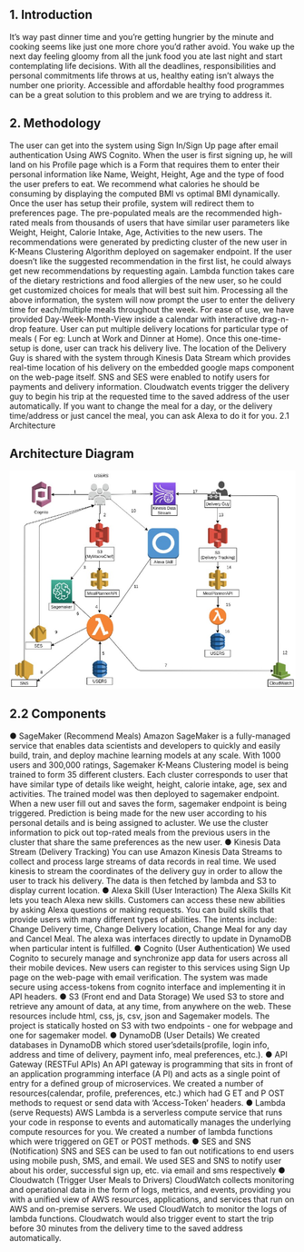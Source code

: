  ## 1. Introduction

It’s way past dinner time and you’re getting hungrier by the minute and cooking seems like just one more chore you’d rather avoid. You wake up the next day feeling gloomy from all the junk food you ate last night and start contemplating life decisions. With all the deadlines, responsibilities and personal commitments life throws at us, healthy eating isn’t always the number one priority. Accessible and affordable healthy food programmes can be a great solution to this problem and we are trying to address it.
 ## 2. Methodology
The user can get into the system using Sign In/Sign Up page after email authentication Using AWS Cognito. When the user is first signing up, he will land on his Profile page which is a Form that requires them to enter their personal information like Name, Weight, Height, Age and the type of food the user prefers to eat. We recommend what calories he should be consuming by displaying the computed BMI vs optimal BMI dynamically.
Once the user has setup their profile, system will redirect them to preferences page. The pre-populated meals are the recommended high-rated meals from thousands of users that have similar user parameters like Weight, Height, Calorie Intake, Age, Activities to the new users. The recommendations were generated by predicting cluster of the new user in K-Means Clustering Algorithm deployed on sagemaker endpoint. If the user doesn’t like the suggested recommendation in the first list, he could always get new recommendations by requesting again. Lambda function takes care of the dietary restrictions and food allergies of the new user, so he could get customized choices for meals that will best suit him.
Processing all the above information, the system will now prompt the user to enter the delivery time for each/multiple meals throughout the week. For ease of use, we have provided Day-Week-Month-View inside a calendar with interactive drag-n-drop feature. User can put multiple delivery locations for particular type of meals ( For eg: Lunch at Work and Dinner at Home). Once this one-time-setup is done, user can track his delivery live. The location of the Delivery Guy is shared with the system through Kinesis Data Stream which provides real-time location of his delivery on the embedded google maps component on the web-page itself. SNS and SES were enabled to notify users for payments and delivery information. Cloudwatch events trigger the delivery guy to begin his trip at the requested time to the saved address of the user automatically.
If you want to change the meal for a day, or the delivery time/address or just cancel the meal, you can ask Alexa to do it for you.
 2.1 Architecture
 
 ## Architecture Diagram

![diagram](architecture-diagram.jpg)

 ##  2.2 ​Components
● SageMaker (Recommend Meals)
Amazon SageMaker is a fully-managed service that enables data scientists and developers to quickly and easily build, train, and deploy machine learning models at any scale. With ​1000​ users and 300,000 ratings, Sagemaker ​K-Means​ Clustering model is being trained to form 35 different clusters. Each cluster corresponds to user that have similar type of details like weight, height, calorie intake, age, sex and activities. The trained model was then ​deployed​ to sagemaker endpoint. When a new user fill out and saves the form, sagemaker endpoint is being triggered. Prediction is being made for the new user according to his personal details and is being assigned to a ​cluster.​ We use the cluster information to pick out top-rated meals from the previous users in the cluster that share the same preferences as the new user.
● Kinesis Data Stream (Delivery Tracking)
You can use Amazon Kinesis Data Streams to collect and process large streams of data records in real time. We used kinesis to stream the ​coordinates​ of the delivery guy in order to allow the user to track his delivery. The data is then fetched by lambda and S3 to display current location.
● Alexa Skill (User Interaction)
The Alexa Skills Kit lets you teach Alexa ​new skills.​ Customers can access these new abilities by asking Alexa questions or making requests. You can build skills that provide users with many different types of abilities. The ​intents include: Change Delivery time, Change Delivery location, Change Meal for any day and Cancel Meal. The alexa was interfaces directly to update in DynamoDB when particular intent is fulfilled.
● Cognito (User Authentication)
We used Cognito to securely manage and synchronize app data for users across all their mobile devices. New users can ​register​ to this services using Sign Up page on the web-page with email verification. The system was made secure using access-tokens​ from cognito interface and implementing it in API headers.
● S3 (Front end and Data Storage)
We used S3 to store and retrieve any amount of data, at any time, from anywhere on the web. These resources include html, css, js, csv, json and Sagemaker models. The project is statically hosted on S3 with two endpoints - one for ​webpage​ and one for sagemaker​ model.
● DynamoDB (User Details)
We created databases in DynamoDB which stored ​user’s​ details(profile, login info,
address and time of delivery, payment info, meal preferences, etc.).
● API Gateway (RESTFul APIs)
An API gateway is programming that sits in front of an application programming interface (A​ PI​) and acts as a single point of entry for a defined group of microservices. We created a number of resources(calendar, profile, preferences, etc.) which had G​ ET​ and P​ OST​ methods to request or send data with ‘Access-Token’ headers.
● Lambda (serve Requests)
AWS Lambda is a serverless compute service that runs your code in response to events and automatically manages the underlying compute resources for you. We created a number of lambda functions which were triggered on GET or POST methods.
● SES and SNS (Notification)
SNS and SES can be used to fan out notifications to end users using mobile push, SMS, and email. We used SES and SNS to notify user about his order, successful sign up, etc. via email and sms respectively
● Cloudwatch (Trigger User Meals to Drivers)
CloudWatch collects monitoring and operational data in the form of logs, metrics, and events, providing you with a unified view of AWS resources, applications, and services that run on AWS and on-premise servers. We used CloudWatch to monitor the logs of lambda functions. Cloudwatch would also trigger event to ​start the trip before 30 minutes from the delivery time to the saved address automatically.


